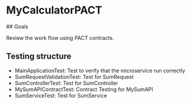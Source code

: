 # MyCalculatorPACT

## Goals

Review the work flow using PACT contracts.

## Testing structure

- MainApplicationTest: Test to verify that the microservice run correctly
- SumRequestValidationTest: Test for SumRequest
- SumControllerTest: Test for SumController
- MySumAPIContractTest: Contract Testing for MySumAPI
- SumServiceTest: Test for SumService